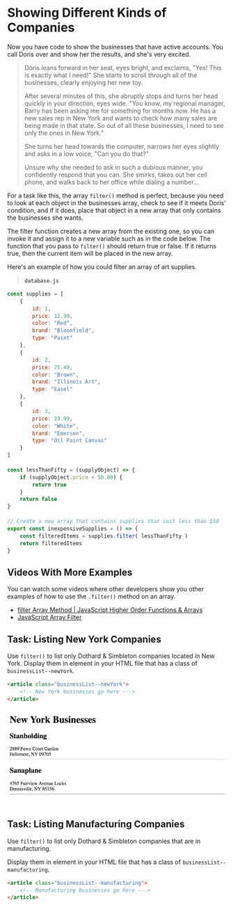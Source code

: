 # Showing Different Kinds of Companies

Now you have code to show the businesses that have active accounts. You call Doris over and show her the results, and she's very excited.

> Doris leans forward in her seat, eyes bright, and exclaims, "Yes! This is exactly what I need!" She starts to scroll through all of the businesses, clearly enjoying her new toy.
>
> After several minutes of this, she abruptly stops and turns her head quickly in your direction, eyes wide. "You know, my regional manager, Barry has been asking me for something for months now. He has a new sales rep in New York and wants to check how many sales are being made in that state. So out of all these businesses, I need to see only the ones in New York."
>
> She turns her head towards the computer, narrows her eyes slightly and asks in a low voice, "Can you do that?"
>
> Unsure why she needed to ask in such a dubious manner, you confidently respond that you can. She smirks, takes out her cell phone, and walks back to her office while dialing a number...

For a task like this, the array `filter()` method is perfect, because you need to look at each object in the businesses array, check to see if it meets Doris' condition, and if it does, place that object in a new array that only contains the businesses she wants.

The filter function creates a new array from the existing one, so you can invoke it and assign it to a new variable such as in the code below. The function that you pass to `filter()` should return true or false. If it returns true, then the current item will be placed in the new array.

Here's an example of how you could filter an array of art supplies.

> **`database.js`**

```js
const supplies = [
    {
        id: 1,
        price: 12.99,
        color: "Red",
        brand: "Bloomfield",
        type: "Paint"
    },
    {
        id: 2,
        price: 75.49,
        color: "Brown",
        brand: "Illinois Art",
        type: "Easel"
    },
    {
        id: 3,
        price: 19.99,
        color: "White",
        brand: "Emerson",
        type: "Oil Paint Canvas"
    }
]

const lessThanFifty = (supplyObject) => {
    if (supplyObject.price < 50.00) {
        return true
    }
    return false
}

// Create a new array that contains supplies that cost less than $50
export const inexpensiveSupplies = () => {
    const filteredItems = supplies.filter( lessThanFifty )
    return filteredItems
}
```

## Videos With More Examples

You can watch some videos where other developers show you other examples of how to use the `.filter()` method on an array.

* [filter Array Method | JavaScript Higher Order Functions & Arrays](https://youtu.be/rRgD1yVwIvE?t=322)
* [JavaScript Array Filter](https://www.youtube.com/watch?v=4_iT6EGkQfk)

## Task: Listing New York Companies

Use `filter()` to list only Dothard &amp; Simbleton companies located in New York. Display them in element in your HTML file that has a class of `businessList--newYork`.

```html
<article class="businessList--newYork">
    <!-- New York businesses go here --->
</article>
```

![list of new york businesses](./images/dotard-simbleton-newyork-list.png)

## Task: Listing Manufacturing Companies

Use `filter()` to list only Dothard &amp; Simbleton companies that are in manufacturing.

Display them in element in your HTML file that has a class of `businessList--manufacturing`.

```html
<article class="businessList--manufacturing">
    <!-- Manufacturing businesses go here --->
</article>
```
